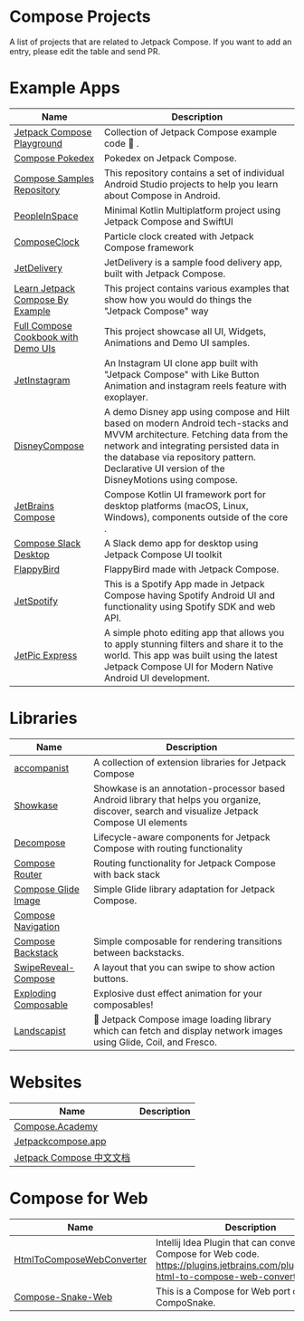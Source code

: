# Compose Projects
A list of projects that are related to Jetpack Compose. If you want to add an entry, please edit the table and send PR.

# Example Apps

| Name                                    | Description  |
| ----------------------------------------- | ------------------------------------ |
| [Jetpack Compose Playground](https://github.com/Foso/Jetpack-Compose-Playground)  		    | Collection of Jetpack Compose example code :rocket: .  |
| [Compose Pokedex](https://github.com/zsoltk/compose-pokedex)  		    | Pokedex on Jetpack Compose.  |
| [Compose Samples Repository](https://github.com/android/compose-samples)  		    | This repository contains a set of individual Android Studio projects to help you learn about Compose in Android.  |
| [PeopleInSpace](https://github.com/joreilly/PeopleInSpace)  		    | Minimal Kotlin Multiplatform project using Jetpack Compose and SwiftUI|
| [ComposeClock](https://github.com/adibfara/composeclock)  		    | Particle clock created with Jetpack Compose framework |
| [JetDelivery](https://github.com/vipulasri/JetDelivery)  		    | JetDelivery is a sample food delivery app, built with Jetpack Compose.|
| [Learn Jetpack Compose By Example](https://github.com/vinaygaba/Learn-Jetpack-Compose-By-Example)  		    | This project contains various examples that show how you would do things the "Jetpack Compose" way|
| [Full Compose Cookbook with Demo UIs](https://github.com/Gurupreet/ComposeCookBook)  		  | This project showcase all UI, Widgets, Animations and Demo UI samples.
| [JetInstagram](https://github.com/vipulasri/JetInstagram)  		  | An Instagram UI clone app built with "Jetpack Compose" with Like Button Animation and instagram reels feature with exoplayer.
| [DisneyCompose](https://github.com/skydoves/DisneyCompose) | A demo Disney app using compose and Hilt based on modern Android tech-stacks and MVVM architecture. Fetching data from the network and integrating persisted data in the database via repository pattern. Declarative UI version of the DisneyMotions using compose. 
| [JetBrains Compose](https://github.com/JetBrains/compose-jb) | Compose Kotlin UI framework port for desktop platforms (macOS, Linux, Windows), components outside of the core .
| [Compose Slack Desktop](https://github.com/vipulasri/ComposeSlackDesktop)  		  | A Slack demo app for desktop using Jetpack Compose UI toolkit
| [FlappyBird](https://github.com/Nthily/FlappyBird) | FlappyBird made with Jetpack Compose.
| [JetSpotify](https://github.com/sunny52525/JetSpotify) | This is a Spotify App made in Jetpack Compose having Spotify Android UI and functionality using Spotify SDK and web API.
| [JetPic Express](https://github.com/la-colinares/JetPicExpress) | A simple photo editing app that allows you to apply stunning filters and share it to the world. This app was built using the latest Jetpack Compose UI for Modern Native Android UI development.

# Libraries

| Name                                    | Description  |
| ----------------------------------------- | ------------------------------------ |
| [accompanist](https://github.com/chrisbanes/accompanist/)  		    |  A collection of extension libraries for Jetpack Compose   |
| [Showkase](https://github.com/airbnb/Showkase)  		    | Showkase is an annotation-processor based Android library that helps you organize, discover, search and visualize Jetpack Compose UI elements  |
| [Decompose](https://github.com/arkivanov/Decompose)  		    | Lifecycle-aware components for Jetpack Compose with routing functionality |
| [Compose Router](https://github.com/zsoltk/compose-router)  		    | Routing functionality for Jetpack Compose with back stack |
| [Compose Glide Image](https://github.com/mvarnagiris/compose-glide-image)  		    | Simple Glide library adaptation for Jetpack Compose.  |
| [Compose Navigation](https://github.com/mvarnagiris/compose-navigation)  		    |  |
| [Compose Backstack](https://github.com/zach-klippenstein/compose-backstack)  		    | Simple composable for rendering transitions between backstacks.|
| [SwipeReveal-Compose](https://github.com/kacmacuna/SwipeReveal-Compose)  		    | A layout that you can swipe to show action buttons.|
| [Exploding Composable](https://github.com/omkar-tenkale/ExplodingComposable)  		    | Explosive dust effect animation for your composables!|
| [Landscapist](https://github.com/skydoves/landscapist)  		    | 🍂 Jetpack Compose image loading library which can fetch and display network images using Glide, Coil, and Fresco.|


# Websites

| Name                                    | Description  |
| ----------------------------------------- | ------------------------------------ |
| [Compose.Academy](https://compose.academy/)  		    |  |
| [Jetpackcompose.app](https://Jetpackcompose.app)  		    |  |
| [Jetpack Compose 中文文档](https://docs.compose.net.cn/) |

# Compose for Web

| Name                                    | Description  |
| ----------------------------------------- | ------------------------------------ |
| [HtmlToComposeWebConverter](https://github.com/Foso/HtmlToComposeWebConverter) | Intellij Idea Plugin that can convert HTML to Compose for Web code. https://plugins.jetbrains.com/plugin/18261-html-to-compose-web-converter
| [Compose-Snake-Web](https://github.com/Foso/compose-snake-web) | This is a Compose for Web port of CompoSnake.
